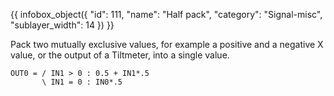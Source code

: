 {{ infobox_object({
	"id": 111,
	"name": "Half pack",
	"category": "Signal-misc",
	"sublayer_width": 14
}) }}

Pack two mutually exclusive values, for example a positive and a negative X value, or the output of a Tiltmeter, into a single value.

```
OUT0 = / IN1 > 0 : 0.5 + IN1*.5
       \ IN1 = 0 : IN0*.5
```
